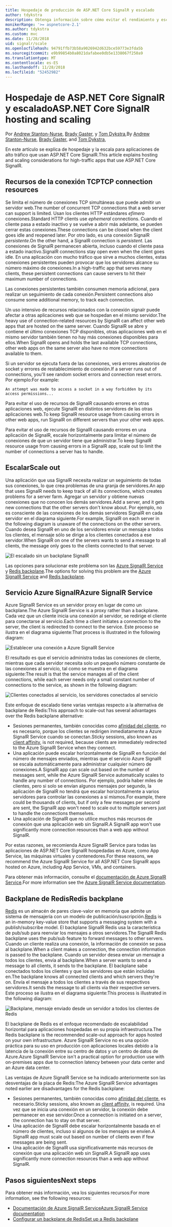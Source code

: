 ```yaml
---
title: Hospedaje de producción de ASP.NET Core SignalR y escalado
author: tdykstra
description: Obtenga información sobre cómo evitar el rendimiento y escalado de problemas en las aplicaciones que usan ASP.NET Core SignalR.
monikerRange: '>= aspnetcore-2.1'
ms.author: tdykstra
ms.custom: mvc
ms.date: 11/28/2018
uid: signalr/scale
ms.openlocfilehash: 94791ffb73b58a9026942d632bce59773e3fda5b
ms.sourcegitcommit: e9b99854b0a8021dafabee0db5e1338067f250a9
ms.translationtype: MT
ms.contentlocale: es-ES
ms.lasthandoff: 11/28/2018
ms.locfileid: "52452982"
---
```

# <a name="aspnet-core-signalr-hosting-and-scaling"></a><span data-ttu-id="c4761-103">Hospedaje de ASP.NET Core SignalR y escalado</span><span class="sxs-lookup"><span data-stu-id="c4761-103">ASP.NET Core SignalR hosting and scaling</span></span>

<span data-ttu-id="c4761-104">Por [Andrew Stanton-Nurse](https://twitter.com/anurse), [Brady Gaster](https://twitter.com/bradygaster), y [Tom Dykstra](https://github.com/tdykstra),</span><span class="sxs-lookup"><span data-stu-id="c4761-104">By [Andrew Stanton-Nurse](https://twitter.com/anurse), [Brady Gaster](https://twitter.com/bradygaster), and [Tom Dykstra](https://github.com/tdykstra),</span></span>

<span data-ttu-id="c4761-105">En este artículo se explica de hospedaje y la escala para aplicaciones de alto tráfico que usan ASP.NET Core SignalR.</span><span class="sxs-lookup"><span data-stu-id="c4761-105">This article explains hosting and scaling considerations for high-traffic apps that use ASP.NET Core SignalR.</span></span>

## <a name="tcp-connection-resources"></a><span data-ttu-id="c4761-106">Recursos de la conexión TCP</span><span class="sxs-lookup"><span data-stu-id="c4761-106">TCP connection resources</span></span>

<span data-ttu-id="c4761-107">Se limita el número de conexiones TCP simultáneas que puede admitir un servidor web.</span><span class="sxs-lookup"><span data-stu-id="c4761-107">The number of concurrent TCP connections that a web server can support is limited.</span></span> <span data-ttu-id="c4761-108">Usan los clientes HTTP estándares *efímero* conexiones.</span><span class="sxs-lookup"><span data-stu-id="c4761-108">Standard HTTP clients use *ephemeral* connections.</span></span> <span data-ttu-id="c4761-109">Cuando el cliente pasa a estado inactivo y se vuelve a abrir más adelante, se pueden cerrar estas conexiones.</span><span class="sxs-lookup"><span data-stu-id="c4761-109">These connections can be closed when the client goes idle and reopened later.</span></span> <span data-ttu-id="c4761-110">Por otro lado, es una conexión SignalR *persistente*.</span><span class="sxs-lookup"><span data-stu-id="c4761-110">On the other hand, a SignalR connection is *persistent*.</span></span> <span data-ttu-id="c4761-111">Las conexiones de SignalR permanecen abierta, incluso cuando el cliente pasa a estado inactivo.</span><span class="sxs-lookup"><span data-stu-id="c4761-111">SignalR connections stay open even when the client goes idle.</span></span> <span data-ttu-id="c4761-112">En una aplicación con mucho tráfico que sirve a muchos clientes, estas conexiones persistentes pueden provocar que los servidores alcance su número máximo de conexiones.</span><span class="sxs-lookup"><span data-stu-id="c4761-112">In a high-traffic app that serves many clients, these persistent connections can cause servers to hit their maximum number of connections.</span></span>

<span data-ttu-id="c4761-113">Las conexiones persistentes también consumen memoria adicional, para realizar un seguimiento de cada conexión.</span><span class="sxs-lookup"><span data-stu-id="c4761-113">Persistent connections also consume some additional memory, to track each connection.</span></span>

<span data-ttu-id="c4761-114">Un uso intensivo de recursos relacionados con la conexión signalr puede afectar a otras aplicaciones web que se hospedan en el mismo servidor.</span><span class="sxs-lookup"><span data-stu-id="c4761-114">The heavy use of connection-related resources by SignalR can affect other web apps that are hosted on the same server.</span></span> <span data-ttu-id="c4761-115">Cuando SignalR se abre y contiene el último conexiones TCP disponibles, otras aplicaciones web en el mismo servidor también tienen no hay más conexiones disponibles para ellos.</span><span class="sxs-lookup"><span data-stu-id="c4761-115">When SignalR opens and holds the last available TCP connections, other web apps on the same server also have no more connections available to them.</span></span>

<span data-ttu-id="c4761-116">Si un servidor se ejecuta fuera de las conexiones, verá errores aleatorios de socket y errores de restablecimiento de conexión.</span><span class="sxs-lookup"><span data-stu-id="c4761-116">If a server runs out of connections, you'll see random socket errors and connection reset errors.</span></span> <span data-ttu-id="c4761-117">Por ejemplo:</span><span class="sxs-lookup"><span data-stu-id="c4761-117">For example:</span></span>

```
An attempt was made to access a socket in a way forbidden by its access permissions...
```

<span data-ttu-id="c4761-118">Para evitar el uso de recursos de SignalR causando errores en otras aplicaciones web, ejecute SignalR en distintos servidores de las otras aplicaciones web.</span><span class="sxs-lookup"><span data-stu-id="c4761-118">To keep SignalR resource usage from causing errors in other web apps, run SignalR on different servers than your other web apps.</span></span>

<span data-ttu-id="c4761-119">Para evitar el uso de recursos de SignalR causando errores en una aplicación de SignalR, escale horizontalmente para limitar el número de conexiones de que un servidor tiene que administrar.</span><span class="sxs-lookup"><span data-stu-id="c4761-119">To keep SignalR resource usage from causing errors in a SignalR app, scale out to limit the number of connections a server has to handle.</span></span>

## <a name="scale-out"></a><span data-ttu-id="c4761-120">Escalar</span><span class="sxs-lookup"><span data-stu-id="c4761-120">Scale out</span></span>

<span data-ttu-id="c4761-121">Una aplicación que usa SignalR necesita realizar un seguimiento de todas sus conexiones, lo que crea problemas de una granja de servidores.</span><span class="sxs-lookup"><span data-stu-id="c4761-121">An app that uses SignalR needs to keep track of all its connections, which creates problems for a server farm.</span></span> <span data-ttu-id="c4761-122">Agregar un servidor y obtiene nuevas conexiones que no conocen los demás servidores.</span><span class="sxs-lookup"><span data-stu-id="c4761-122">Add a server, and it gets new connections that the other servers don't know about.</span></span> <span data-ttu-id="c4761-123">Por ejemplo, no es consciente de las conexiones de los demás servidores SignalR en cada servidor en el diagrama siguiente.</span><span class="sxs-lookup"><span data-stu-id="c4761-123">For example, SignalR on each server in the following diagram is unaware of the connections on the other servers.</span></span> <span data-ttu-id="c4761-124">Cuando desea SignalR en uno de los servidores enviar un mensaje a todos los clientes, el mensaje sólo se dirige a los clientes conectados a ese servidor.</span><span class="sxs-lookup"><span data-stu-id="c4761-124">When SignalR on one of the servers wants to send a message to all clients, the message only goes to the clients connected to that server.</span></span>

![El escalado sin un backplane SignalR](scale/_static/scale-no-backplane.png)

<span data-ttu-id="c4761-126">Las opciones para solucionar este problema son las [Azure SignalR Service](#azure-signalr-service) y [Redis backplane](#redis-backplane).</span><span class="sxs-lookup"><span data-stu-id="c4761-126">The options for solving this problem are the [Azure SignalR Service](#azure-signalr-service) and [Redis backplane](#redis-backplane).</span></span>

## <a name="azure-signalr-service"></a><span data-ttu-id="c4761-127">Servicio Azure SignalR</span><span class="sxs-lookup"><span data-stu-id="c4761-127">Azure SignalR Service</span></span>

<span data-ttu-id="c4761-128">Azure SignalR Service es un servidor proxy en lugar de como un backplane.</span><span class="sxs-lookup"><span data-stu-id="c4761-128">The Azure SignalR Service is a proxy rather than a backplane.</span></span> <span data-ttu-id="c4761-129">Cada vez que un cliente inicia una conexión al servidor, se redirige el cliente para conectarse al servicio.</span><span class="sxs-lookup"><span data-stu-id="c4761-129">Each time a client initiates a connection to the server, the client is redirected to connect to the service.</span></span> <span data-ttu-id="c4761-130">Este proceso se ilustra en el diagrama siguiente:</span><span class="sxs-lookup"><span data-stu-id="c4761-130">That process is illustrated in the following diagram:</span></span>

![Establecer una conexión a Azure SignalR Service](scale/_static/azure-signalr-service-one-connection.png)

<span data-ttu-id="c4761-132">El resultado es que el servicio administra todas las conexiones de cliente, mientras que cada servidor necesita solo un pequeño número constante de las conexiones al servicio, tal como se muestra en el diagrama siguiente:</span><span class="sxs-lookup"><span data-stu-id="c4761-132">The result is that the service manages all of the client connections, while each server needs only a small constant number of connections to the service, as shown in the following diagram:</span></span>

![Clientes conectados al servicio, los servidores conectados al servicio](scale/_static/azure-signalr-service-multiple-connections.png)

<span data-ttu-id="c4761-134">Este enfoque de escalado tiene varias ventajas respecto a la alternativa de backplane de Redis:</span><span class="sxs-lookup"><span data-stu-id="c4761-134">This approach to scale-out has several advantages over the Redis backplane alternative:</span></span>

* <span data-ttu-id="c4761-135">Sesiones permanentes, también conocidas como [afinidad del cliente](/iis/extensions/configuring-application-request-routing-arr/http-load-balancing-using-application-request-routing#step-3---configure-client-affinity), no es necesario, porque los clientes se redirigen inmediatamente a Azure SignalR Service cuando se conectan.</span><span class="sxs-lookup"><span data-stu-id="c4761-135">Sticky sessions, also known as [client affinity](/iis/extensions/configuring-application-request-routing-arr/http-load-balancing-using-application-request-routing#step-3---configure-client-affinity), is not required, because clients are immediately redirected to the Azure SignalR Service when they connect.</span></span>
* <span data-ttu-id="c4761-136">Una aplicación puede escalar horizontalmente de SignalR en función del número de mensajes enviados, mientras que el servicio Azure SignalR se escala automáticamente para administrar cualquier número de conexiones.</span><span class="sxs-lookup"><span data-stu-id="c4761-136">A SignalR app can scale out based on the number of messages sent, while the Azure SignalR Service automatically scales to handle any number of connections.</span></span> <span data-ttu-id="c4761-137">Por ejemplo, podría haber miles de clientes, pero si solo se envían algunos mensajes por segundo, la aplicación de SignalR no tendrá que escalar horizontalmente a varios servidores para controlar las conexiones a sí mismos.</span><span class="sxs-lookup"><span data-stu-id="c4761-137">For example, there could be thousands of clients, but if only a few messages per second are sent, the SignalR app won't need to scale out to multiple servers just to handle the connections themselves.</span></span>
* <span data-ttu-id="c4761-138">Una aplicación de SignalR que no utilice muchos más recursos de conexión que una aplicación web sin SignalR.</span><span class="sxs-lookup"><span data-stu-id="c4761-138">A SignalR app won't use significantly more connection resources than a web app without SignalR.</span></span>

<span data-ttu-id="c4761-139">Por estas razones, se recomienda Azure SignalR Service para todas las aplicaciones de ASP.NET Core SignalR hospedadas en Azure, como App Service, las máquinas virtuales y contenedores.</span><span class="sxs-lookup"><span data-stu-id="c4761-139">For these reasons, we recommend the Azure SignalR Service for all ASP.NET Core SignalR apps hosted on Azure, including App Service, VMs, and containers.</span></span>

<span data-ttu-id="c4761-140">Para obtener más información, consulte el [documentación de Azure SignalR Service](/azure/azure-signalr/signalr-overview).</span><span class="sxs-lookup"><span data-stu-id="c4761-140">For more information see the [Azure SignalR Service documentation](/azure/azure-signalr/signalr-overview).</span></span>

## <a name="redis-backplane"></a><span data-ttu-id="c4761-141">Backplane de Redis</span><span class="sxs-lookup"><span data-stu-id="c4761-141">Redis backplane</span></span>

<span data-ttu-id="c4761-142">[Redis](https://redis.io/) es un almacén de pares clave-valor en memoria que admite un sistema de mensajería con un modelo de publicación/suscripción.</span><span class="sxs-lookup"><span data-stu-id="c4761-142">[Redis](https://redis.io/) is an in-memory key-value store that supports a messaging system with a publish/subscribe model.</span></span> <span data-ttu-id="c4761-143">El backplane SignalR Redis usa la característica de pub/sub para reenviar los mensajes a otros servidores.</span><span class="sxs-lookup"><span data-stu-id="c4761-143">The SignalR Redis backplane uses the pub/sub feature to forward messages to other servers.</span></span> <span data-ttu-id="c4761-144">Cuando un cliente realiza una conexión, la información de conexión se pasa al backplane.</span><span class="sxs-lookup"><span data-stu-id="c4761-144">When a client makes a connection, the connection information is passed to the backplane.</span></span> <span data-ttu-id="c4761-145">Cuando un servidor desea enviar un mensaje a todos los clientes, envía al backplane.</span><span class="sxs-lookup"><span data-stu-id="c4761-145">When a server wants to send a message to all clients, it sends to the backplane.</span></span> <span data-ttu-id="c4761-146">El backplane sabe conectados todos los clientes y que los servidores que están incluidas en.</span><span class="sxs-lookup"><span data-stu-id="c4761-146">The backplane knows all connected clients and which servers they're on.</span></span> <span data-ttu-id="c4761-147">Envía el mensaje a todos los clientes a través de sus respectivos servidores.</span><span class="sxs-lookup"><span data-stu-id="c4761-147">It sends the message to all clients via their respective servers.</span></span> <span data-ttu-id="c4761-148">Este proceso se ilustra en el diagrama siguiente:</span><span class="sxs-lookup"><span data-stu-id="c4761-148">This process is illustrated in the following diagram:</span></span>

![Backplane, mensaje enviado desde un servidor a todos los clientes de Redis](scale/_static/redis-backplane.png)

<span data-ttu-id="c4761-150">El backplane de Redis es el enfoque recomendado de escalabilidad horizontal para aplicaciones hospedadas en su propia infraestructura.</span><span class="sxs-lookup"><span data-stu-id="c4761-150">The Redis backplane is the recommended scale-out approach for apps hosted on your own infrastructure.</span></span> <span data-ttu-id="c4761-151">Azure SignalR Service no es una opción práctica para su uso en producción con aplicaciones locales debido a la latencia de la conexión entre su centro de datos y un centro de datos de Azure.</span><span class="sxs-lookup"><span data-stu-id="c4761-151">Azure SignalR Service isn't a practical option for production use with on-premises apps due to connection latency between your data center and an Azure data center.</span></span>

<span data-ttu-id="c4761-152">Las ventajas de Azure SignalR Service se ha indicado anteriormente son las desventajas de la placa de Redis:</span><span class="sxs-lookup"><span data-stu-id="c4761-152">The Azure SignalR Service advantages noted earlier are disadvantages for the Redis backplane:</span></span>

* <span data-ttu-id="c4761-153">Sesiones permanentes, también conocidas como [afinidad del cliente](/iis/extensions/configuring-application-request-routing-arr/http-load-balancing-using-application-request-routing#step-3---configure-client-affinity), es necesario.</span><span class="sxs-lookup"><span data-stu-id="c4761-153">Sticky sessions, also known as [client affinity](/iis/extensions/configuring-application-request-routing-arr/http-load-balancing-using-application-request-routing#step-3---configure-client-affinity), is required.</span></span> <span data-ttu-id="c4761-154">Una vez que se inicia una conexión en un servidor, la conexión debe permanecer en ese servidor.</span><span class="sxs-lookup"><span data-stu-id="c4761-154">Once a connection is initiated on a server, the connection has to stay on that server.</span></span>
* <span data-ttu-id="c4761-155">Una aplicación de SignalR debe escalar horizontalmente basada en el número de clientes, incluso si algunos de los mensajes se envíen.</span><span class="sxs-lookup"><span data-stu-id="c4761-155">A SignalR app must scale out based on number of clients even if few messages are being sent.</span></span>
* <span data-ttu-id="c4761-156">Una aplicación de SignalR usa significativamente más recursos de conexión que una aplicación web sin SignalR.</span><span class="sxs-lookup"><span data-stu-id="c4761-156">A SignalR app uses significantly more connection resources than a web app without SignalR.</span></span>

## <a name="next-steps"></a><span data-ttu-id="c4761-157">Pasos siguientes</span><span class="sxs-lookup"><span data-stu-id="c4761-157">Next steps</span></span>

<span data-ttu-id="c4761-158">Para obtener más información, vea los siguientes recursos:</span><span class="sxs-lookup"><span data-stu-id="c4761-158">For more information, see the following resources:</span></span>

* [<span data-ttu-id="c4761-159">Documentación de Azure SignalR Service</span><span class="sxs-lookup"><span data-stu-id="c4761-159">Azure SignalR Service documentation</span></span>](/azure/azure-signalr/signalr-overview)
* [<span data-ttu-id="c4761-160">Configurar un backplane de Redis</span><span class="sxs-lookup"><span data-stu-id="c4761-160">Set up a Redis backplane</span></span>](xref:signalr/redis-backplane)
